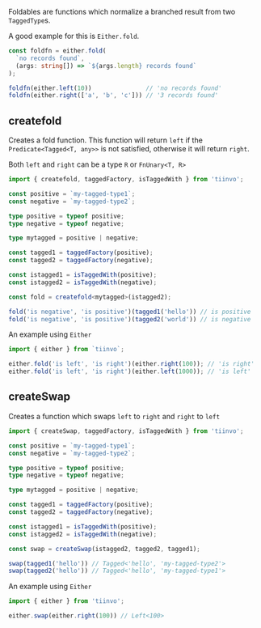 Foldables are functions which normalize a branched result from two `TaggedType`s.

A good example for this is `Either.fold`.

```ts
const foldfn = either.fold(
  `no records found`, 
  (args: string[]) => `${args.length} records found`
);

foldfn(either.left(10))               // 'no records found'
foldfn(either.right(['a', 'b', 'c'])) // '3 records found'
```


## createfold <!-- {docsify-ignore} -->

Creates a fold function.
This function will return `left` if the `Predicate<Tagged<T, any>>` is not satisfied,
otherwise it will return `right`.

Both `left` and `right` can be a type `R` or `FnUnary<T, R>`

```ts
import { createfold, taggedFactory, isTaggedWith } from 'tiinvo';

const positive = `my-tagged-type1`;
const negative = `my-tagged-type2`;

type positive = typeof positive;
type negative = typeof negative;

type mytagged = positive | negative;

const tagged1 = taggedFactory(positive);
const tagged2 = taggedFactory(negative);

const istagged1 = isTaggedWith(positive);
const istagged2 = isTaggedWith(negative);

const fold = createfold<mytagged>(istagged2);

fold('is negative', 'is positive')(tagged1('hello')) // is positive
fold('is negative', 'is positive')(tagged2('world')) // is negative
```

An example using `Either`

```ts
import { either } from `tiinvo`;

either.fold('is left', 'is right')(either.right(100)); // 'is right'
either.fold('is left', 'is right')(either.left(1000)); // 'is left'
```

## createSwap <!-- {docsify-ignore} -->

Creates a function which swaps `left` to `right` and `right` to `left`

```ts
import { createSwap, taggedFactory, isTaggedWith } from 'tiinvo';

const positive = `my-tagged-type1`;
const negative = `my-tagged-type2`;

type positive = typeof positive;
type negative = typeof negative;

type mytagged = positive | negative;

const tagged1 = taggedFactory(positive);
const tagged2 = taggedFactory(negative);

const istagged1 = isTaggedWith(positive);
const istagged2 = isTaggedWith(negative);

const swap = createSwap(istagged2, tagged2, tagged1);

swap(tagged1('hello')) // Tagged<'hello', 'my-tagged-type2'>
swap(tagged2('hello')) // Tagged<'hello', 'my-tagged-type1'>
```

An example using `Either`

```ts
import { either } from 'tiinvo';

either.swap(either.right(100)) // Left<100>
```